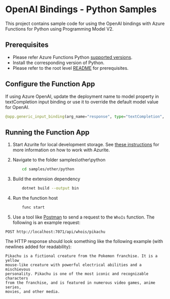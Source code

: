 # OpenAI Bindings - Python Samples

This project contains sample code for using the OpenAI bindings with Azure Functions for Python using Programming Model V2.

## Prerequisites

* Please refer Azure Functions Python [supported versions](https://learn.microsoft.com/azure/azure-functions/functions-reference-python?tabs=asgi%2Capplication-level&pivots=python-mode-decorators#python-version).
* Install the corresponding version of Python.
* Please refer to the root level [README](../../../README.md#requirements) for prerequisites.

## Configure the Function App

If using Azure OpenAI, update the deployment name to model property in textCompletion input binding or use it to override the default model value for OpenAI.

```python
@app.generic_input_binding(arg_name="response", type="textCompletion", data_type=func.DataType.STRING, prompt="{Prompt}", model = "gpt-3.5-turbo")
```

## Running the Function App

1. Start Azurite for local development storage. See [these instructions](https://learn.microsoft.com/azure/storage/common/storage-use-azurite) for more information on how to work with Azurite.
1. Navigate to the folder samples\other\python

    ```bash
        cd samples/other/python
    ```

1. Build the extension dependency

    ```bash
        dotnet build --output bin
    ```

1. Run the function host

    ```bash
        func start
    ```

1. Use a tool like [Postman](https://www.postman.com/) to send a request to the `WhoIs` function. The following is an example request:

```http
POST http://localhost:7071/api/whois/pikachu
```

The HTTP response should look something like the following example (with newlines added for readability):

```text
Pikachu is a fictional creature from the Pokemon franchise. It is a yellow
mouse-like creature with powerful electrical abilities and a mischievous
personality. Pikachu is one of the most iconic and recognizable characters
from the franchise, and is featured in numerous video games, anime series,
movies, and other media.
```
